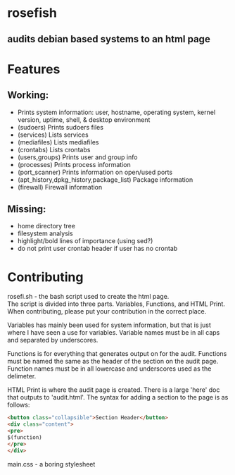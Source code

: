 # rosefish
audits debian based systems to an html page
---
# Features

## Working:
- Prints system information: user, hostname, operating system, kernel version, uptime, shell, & desktop environment
- (sudoers) Prints sudoers files
- (services) Lists services
- (mediafiles) Lists mediafiles
- (crontabs) Lists crontabs
- (users,groups) Prints user and group info
- (processes) Prints process information
- (port_scanner) Prints information on open/used ports
- (apt_history,dpkg_history,package_list) Package information
- (firewall) Firewall information

## Missing:
- home directory tree
- filesystem analysis
- highlight/bold lines of importance (using sed?)
- do not print user crontab header if user has no crontab

# Contributing
rosefi.sh - the bash script used to create the html page.\
  The script is divided into three parts. Variables, Functions, and
  HTML Print. When contributing, please put your contribution in the
  correct place. 
  
  Variables has mainly been used for system information, but that is
  just where I have seen a use for variables. Variable names must be
  in all caps and separated by underscores.
 
  Functions is for everything that generates output on for the audit.
  Functions must be named the same as the header of the section on
  the audit page. Function names must be in all lowercase and 
  underscores used as the delimeter.

  HTML Print is where the audit page is created. There is a large
  'here' doc that outputs to 'audit.html'. The syntax for adding a
  section to the page is as follows:
  ```html
  <button class="collapsible">Section Header</button>
  <div class="content">
  <pre>
  $(function)
  </pre>
  </div>
  ```

main.css - a boring stylesheet

